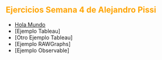 
<h2 style="color:#FFA500"> Ejercicios Semana 4 de Alejandro Pissi </h2>

* [Hola Mundo](https://apissi.github.io/infovis/s1/holamundo.html)
* [Ejemplo Tableau]<!--(https://erodera.github.io/infovis/s1/tableau.html)-->
* [Otro Ejemplo Tableau]<!--(https://erodera.github.io/infovis/s1/tableauv2.html)-->
* [Ejemplo RAWGraphs]<!--(https://erodera.github.io/infovis/s1/GraficoGraphs.svg)-->
* [Ejemplo Observable]<!--(https://erodera.github.io/infovis/s1/Observable.html)-->

